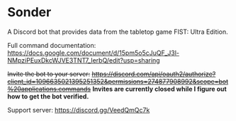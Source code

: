 # Sonder
A Discord bot that provides data from the tabletop game FIST: Ultra Edition.

Full command documentation:
https://docs.google.com/document/d/15pm5o5cJuQF_J3l-NMpziPEuxDkcWJVE3TNT7_IerbQ/edit?usp=sharing

~~Invite the bot to your server:~~
~~https://discord.com/api/oauth2/authorize?client_id=1096635021395251352&permissions=274877908992&scope=bot%20applications.commands~~
**Invites are currently closed while I figure out how to get the bot verified.**

Support server:
https://discord.gg/VeedQmQc7k
